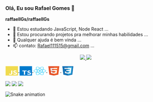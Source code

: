 ### Olá, Eu sou Rafael Gomes 👋


**raffaellGs/raffaellGs**

- 🔭 Estou estudando JavaScript, Node React ...
- 👯 Estou procurando projetos pra melhorar minhas habilidades ...
- 🤔 Qualquer ajuda é bem vinda ...
- 📫 contato: Rafael111515@gmail.com ...

<div align="center">
  <a href="https://github.com/raffaellGs">
  <img height="180em" src="https://github-readme-stats.vercel.app/api?username=raffaellGs&show_icons=true&theme=dracula&include_all_commits=true&count_private=true"/>
  <img height="180em" src="https://github-readme-stats.vercel.app/api/top-langs/?username=raffaellGs&layout=compact&langs_count=7&theme=dracula"/>
</div>

  <div style="display: inline_block">
    <br>
  <img align="center" alt="Rafa-Js" height="30" width="40" src="https://raw.githubusercontent.com/devicons/devicon/master/icons/javascript/javascript-plain.svg">
  <img align="center" alt="Rafa-Ts" height="30" width="40" src="https://raw.githubusercontent.com/devicons/devicon/master/icons/typescript/typescript-plain.svg">
  <img align="center" alt="Rafa-React" height="30" width="40" src="https://raw.githubusercontent.com/devicons/devicon/master/icons/react/react-original.svg">
  <img align="center" alt="Rafa-HTML" height="30" width="40" src="https://raw.githubusercontent.com/devicons/devicon/master/icons/html5/html5-original.svg">
  <img align="center" alt="Rafa-CSS" height="30" width="40" src="https://raw.githubusercontent.com/devicons/devicon/master/icons/css3/css3-original.svg">
</div>

  <br>
<div> 
  <a href="https://instagram.com/raffaellgs2" target="_blank"><img src="https://img.shields.io/badge/-Instagram-%23E4405F?style=for-the-badge&logo=instagram&logoColor=white" target="_blank"></a>
  <a href = "mailto:rafael111515@gmail.com"><img src="https://img.shields.io/badge/-Gmail-%23333?style=for-the-badge&logo=gmail&logoColor=white" target="_blank"></a>
  <a href="https://www.linkedin.com/rafael-gomess" target="_blank"><img src="https://img.shields.io/badge/-LinkedIn-%230077B5?style=for-the-badge&logo=linkedin&logoColor=white" target="_blank"></a> 
 
  ![Snake animation](https://github.com/raffaellGs/raffaellGs/blob/output/github-contribution-grid-snake.svg)
 
</div>
